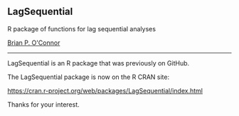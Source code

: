 ## LagSequential
R package of functions for lag sequential analyses

[Brian P. O'Connor](https://people.ok.ubc.ca/brioconn/boconnor.html)

---

LagSequential is an R package that was previously on GitHub.

The LagSequential package is now on the R CRAN site:

https://cran.r-project.org/web/packages/LagSequential/index.html

Thanks for your interest.
